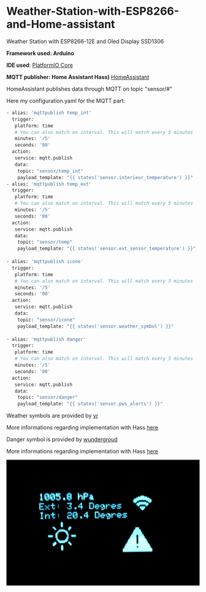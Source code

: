 # Weather-Station-with-ESP8266-and-Home-assistant
Weather Station with ESP8266-12E and Oled Display SSD1306 

**Framework used: Arduino**

**IDE used**:
[PlatformIO Core](http://platformio.org/get-started/cli)

**MQTT publisher: Home Assistant Hass)**
[HomeAssistant](https://home-assistant.io/)

HomeAssistant publishes data through MQTT on topic "sensor/#"

Here my configuration.yaml for the MQTT part:

```bash
- alias: 'mqttpublish temp_int'                                                      
  trigger:                                                                           
   platform: time                                                                    
   # You can also match on interval. This will match every 5 minutes                 
   minutes: '/5'                                                                     
   seconds: '00'                                                                     
  action:                                                                            
   service: mqtt.publish                                                             
   data:                                                                             
    topic: "sensor/temp_int"                                                         
    payload_template: "{{ states('sensor.interieur_temperature') }}"                 
- alias: 'mqttpublish temp_ext'                                                      
  trigger:                                                                           
   platform: time                                                                    
   # You can also match on interval. This will match every 5 minutes                 
   minutes: '/5'                                                                     
   seconds: '00'                                                                     
  action:                                                                            
   service: mqtt.publish                                                             
   data:                                                                             
    topic: "sensor/temp"                                                             
    payload_template: "{{ states('sensor.ext_sensor_temperature') }}"                
                                                                                     
- alias: 'mqttpublish icone'                                                         
  trigger:                                                                           
   platform: time                                                                    
   # You can also match on interval. This will match every 5 minutes                 
   minutes: '/5'                                                                     
   seconds: '00'                                                                     
  action:                                                                            
   service: mqtt.publish                                                             
   data:                                                                             
    topic: "sensor/icone"                                                            
    payload_template: "{{ states('sensor.weather_symbol') }}"                        
                                                                                     
- alias: 'mqttpublish danger'                                                        
  trigger:                                                                           
   platform: time                                                                    
   # You can also match on interval. This will match every 5 minutes                 
   minutes: '/5'                                                                     
   seconds: '00'                                                                     
  action:                                                                            
   service: mqtt.publish                                                             
   data:                                                                             
    topic: "sensor/danger"                                                           
    payload_template: "{{ states('sensor.pws_alerts') }}"

```

Weather symbols are provided by [yr](http://om.yr.no/symbol/)

More informations regarding implementation with Hass [here](https://home-assistant.io/components/sensor.yr/)

Danger symbol is provided by [wundergroud](https://www.wunderground.com/EU/FR/064.html)

More informations regarding implementation with Hass [here](https://home-assistant.io/components/sensor.wunderground/) 


![Alt text](./station.jpg)
